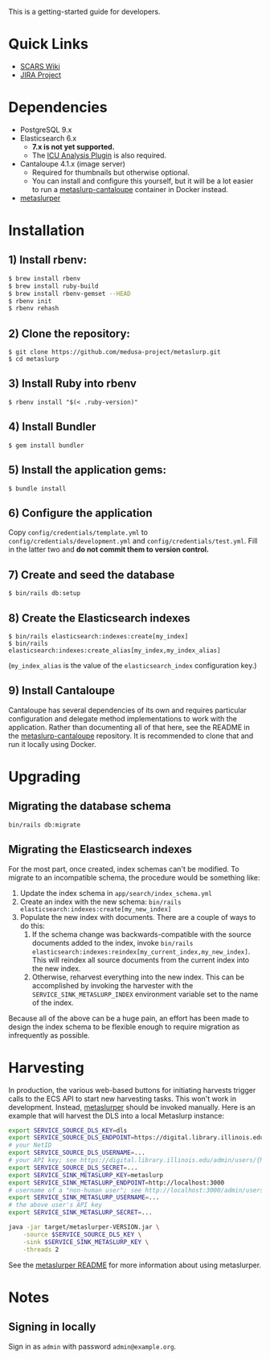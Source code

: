 This is a getting-started guide for developers.

# Quick Links

* [SCARS Wiki](https://wiki.illinois.edu/wiki/display/scrs/Search+Gateway)
* [JIRA Project](https://bugs.library.illinois.edu/projects/DLDS)

# Dependencies

* PostgreSQL 9.x
* Elasticsearch 6.x
    * **7.x is not yet supported.**
    * The [ICU Analysis Plugin](https://www.elastic.co/guide/en/elasticsearch/plugins/current/analysis-icu.html)
      is also required.
* Cantaloupe 4.1.x (image server)
    * Required for thumbnails but otherwise optional.
    * You can install and configure this yourself, but it will be a lot easier
      to run a
      [metaslurp-cantaloupe](https://github.com/medusa-project/metaslurp-cantaloupe)
      container in Docker instead.
* [metaslurper](https://github.com/medusa-project/metaslurper)

# Installation

## 1) Install rbenv:

```bash
$ brew install rbenv
$ brew install ruby-build
$ brew install rbenv-gemset --HEAD
$ rbenv init
$ rbenv rehash
```

## 2) Clone the repository:

```
$ git clone https://github.com/medusa-project/metaslurp.git
$ cd metaslurp
```

## 3) Install Ruby into rbenv

`$ rbenv install "$(< .ruby-version)"`

## 4) Install Bundler

`$ gem install bundler`

## 5) Install the application gems:

`$ bundle install`

## 6) Configure the application

Copy `config/credentials/template.yml` to `config/credentials/development.yml`
and `config/credentials/test.yml`. Fill in the latter two and **do not commit
them to version control.**

## 7) Create and seed the database

`$ bin/rails db:setup`

## 8) Create the Elasticsearch indexes

```
$ bin/rails elasticsearch:indexes:create[my_index]
$ bin/rails elasticsearch:indexes:create_alias[my_index,my_index_alias]
```

(`my_index_alias` is the value of the `elasticsearch_index` configuration key.)

## 9) Install Cantaloupe

Cantaloupe has several dependencies of its own and requires particular
configuration and delegate method implementations to work with the application.
Rather than documenting all of that here, see the README in the
[metaslurp-cantaloupe](https://github.com/medusa-project/metaslurp-cantaloupe)
repository. It is recommended to clone that and run it locally using Docker.

# Upgrading

## Migrating the database schema

`bin/rails db:migrate`

## Migrating the Elasticsearch indexes

For the most part, once created, index schemas can't be modified. To migrate
to an incompatible schema, the procedure would be something like:

1. Update the index schema in `app/search/index_schema.yml`
2. Create an index with the new schema:
   `bin/rails elasticsearch:indexes:create[my_new_index]`
3. Populate the new index with documents. There are a couple of ways to do
   this:
    1. If the schema change was backwards-compatible with the source documents
       added to the index, invoke
       `bin/rails elasticsearch:indexes:reindex[my_current_index,my_new_index]`.
       This will reindex all source documents from the current index into the
       new index.
    2. Otherwise, reharvest everything into the new index. This can be
       accomplished by invoking the harvester with the
       `SERVICE_SINK_METASLURP_INDEX` environment variable set to the name of
       the index.

Because all of the above can be a huge pain, an effort has been made to design
the index schema to be flexible enough to require migration as infrequently as
possible.

# Harvesting

In production, the various web-based buttons for initiating harvests trigger
calls to the ECS API to start new harvesting tasks. This won't work in
development. Instead, [metaslurper](https://github.com/medusa-project/metaslurper)
should be invoked manually. Here is an example that will harvest the DLS into a
local Metaslurp instance:

```sh
export SERVICE_SOURCE_DLS_KEY=dls
export SERVICE_SOURCE_DLS_ENDPOINT=https://digital.library.illinois.edu
# your NetID
export SERVICE_SOURCE_DLS_USERNAME=...
# your API key; see https://digital.library.illinois.edu/admin/users/{NetID}
export SERVICE_SOURCE_DLS_SECRET=...
export SERVICE_SINK_METASLURP_KEY=metaslurp
export SERVICE_SINK_METASLURP_ENDPOINT=http://localhost:3000
# username of a "non-human user"; see http://localhost:3000/admin/users
export SERVICE_SINK_METASLURP_USERNAME=...
# the above user's API key
export SERVICE_SINK_METASLURP_SECRET=...

java -jar target/metaslurper-VERSION.jar \
    -source $SERVICE_SOURCE_DLS_KEY \
    -sink $SERVICE_SINK_METASLURP_KEY \
    -threads 2
```
See the
[metaslurper README](https://github.com/medusa-project/metaslurper) for more
information about using metaslurper.

# Notes

## Signing in locally

Sign in as `admin` with password `admin@example.org`.
